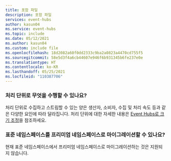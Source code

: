 ```yaml
---
title: 포함 파일
description: 포함 파일
services: event-hubs
author: kasun04
ms.service: event-hubs
ms.topic: include
ms.date: 05/12/2021
ms.author: kasun04
ms.custom: include file
ms.openlocfilehash: 18d2082a60f0dd2333c9ba2a0823a4470cd755f5
ms.sourcegitcommit: 58e5d3f4a6cb44607e946f6b931345b6fe237e0e
ms.translationtype: HT
ms.contentlocale: ko-KR
ms.lasthandoff: 05/25/2021
ms.locfileid: "110387706"
---
```

### <a name="what-can-i-achieve-with-a-processing-unit"></a>처리 단위로 무엇을 수행할 수 있나요?

처리 단위로 수집하고 스트림할 수 있는 양은 생산자, 소비자, 수집 및 처리 속도 등과 같은 다양한 요인에 따라 달라집니다. 처리 단위에 대한 자세한 내용은 [Event Hubs로 크기 조정](../articles/event-hubs/event-hubs-scalability.md)을 참조하세요. 

### <a name="can-i-migrate-my-standard-namespaces-to-premium-namespace"></a>표준 네임스페이스를 프리미엄 네임스페이스로 마이그레이션할 수 있나요?
현재 표준 네임스페이스에서 프리미엄 네임스페이스로 마이그레이션하는 것은 지원되지 않습니다.  
